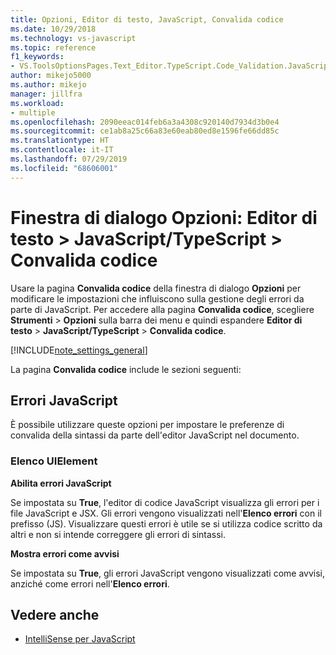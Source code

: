 ```yaml
---
title: Opzioni, Editor di testo, JavaScript, Convalida codice
ms.date: 10/29/2018
ms.technology: vs-javascript
ms.topic: reference
f1_keywords:
- VS.ToolsOptionsPages.Text_Editor.TypeScript.Code_Validation.JavaScript_Errors
author: mikejo5000
ms.author: mikejo
manager: jillfra
ms.workload:
- multiple
ms.openlocfilehash: 2090eeac014feb6a3a4308c920140d7934d3b0e4
ms.sourcegitcommit: ce1ab8a25c66a83e60eab80ed8e1596fe66dd85c
ms.translationtype: HT
ms.contentlocale: it-IT
ms.lasthandoff: 07/29/2019
ms.locfileid: "68606001"
---
```

# <a name="options-dialog-box-text-editor--javascripttypescript--code-validation"></a>Finestra di dialogo Opzioni: Editor di testo \> JavaScript/TypeScript \> Convalida codice

Usare la pagina **Convalida codice** della finestra di dialogo **Opzioni** per modificare le impostazioni che influiscono sulla gestione degli errori da parte di JavaScript. Per accedere alla pagina **Convalida codice**, scegliere **Strumenti** > **Opzioni** sulla barra dei menu e quindi espandere **Editor di testo** > **JavaScript/TypeScript** > **Convalida codice**.

[!INCLUDE[note_settings_general](../../data-tools/includes/note_settings_general_md.md)]

La pagina **Convalida codice** include le sezioni seguenti:

## <a name="javascript-errors"></a>Errori JavaScript

È possibile utilizzare queste opzioni per impostare le preferenze di convalida della sintassi da parte dell'editor JavaScript nel documento.

### <a name="uielement-list"></a>Elenco UIElement

**Abilita errori JavaScript**

Se impostata su **True**, l'editor di codice JavaScript visualizza gli errori per i file JavaScript e JSX. Gli errori vengono visualizzati nell'**Elenco errori** con il prefisso (JS). Visualizzare questi errori è utile se si utilizza codice scritto da altri e non si intende correggere gli errori di sintassi.

**Mostra errori come avvisi**

Se impostata su **True**, gli errori JavaScript vengono visualizzati come avvisi, anziché come errori nell'**Elenco errori**.

## <a name="see-also"></a>Vedere anche

- [IntelliSense per JavaScript](../../ide/javascript-intellisense.md)